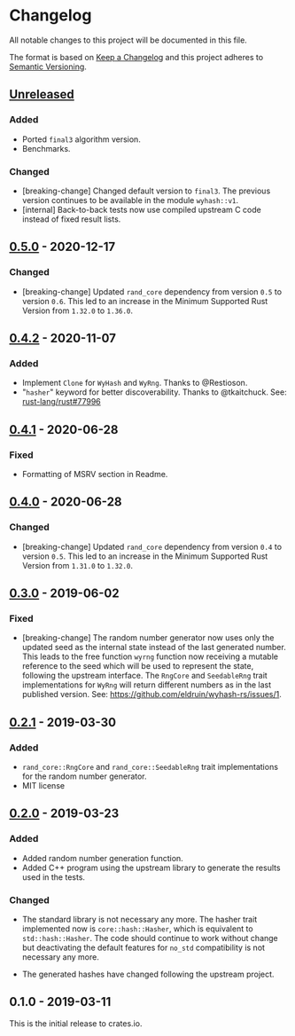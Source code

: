 # Changelog

All notable changes to this project will be documented in this file.

The format is based on [Keep a Changelog](http://keepachangelog.com/en/1.0.0/)
and this project adheres to [Semantic Versioning](http://semver.org/spec/v2.0.0.html).

## [Unreleased]

### Added
- Ported `final3` algorithm version.
- Benchmarks.

### Changed
- [breaking-change] Changed default version to `final3`. The previous version
  continues to be available in the module `wyhash::v1`.
- [internal] Back-to-back tests now use compiled upstream C code instead of fixed result lists.

## [0.5.0] - 2020-12-17

### Changed
- [breaking-change] Updated `rand_core` dependency from version `0.5` to version
  `0.6`. This led to an increase in the Minimum Supported Rust Version from
  `1.32.0` to `1.36.0`.

## [0.4.2] - 2020-11-07
### Added
- Implement `Clone` for `WyHash` and `WyRng`. Thanks to @Restioson.
- "`hasher`" keyword for better discoverability. Thanks to @tkaitchuck.
  See: [rust-lang/rust#77996](https://github.com/rust-lang/rust/pull/77996)

## [0.4.1] - 2020-06-28
### Fixed
- Formatting of MSRV section in Readme.

## [0.4.0] - 2020-06-28
### Changed
- [breaking-change] Updated `rand_core` dependency from version `0.4` to version
  `0.5`. This led to an increase in the Minimum Supported Rust Version from
  `1.31.0` to `1.32.0`.

## [0.3.0] - 2019-06-02
### Fixed
- [breaking-change] The random number generator now uses only the updated seed
  as the internal state instead of the last generated number. This leads to the
  free function `wyrng` function now receiving a mutable reference to the seed
  which will be used to represent the state, following the upstream interface.
  The `RngCore` and `SeedableRng` trait implementations for `WyRng` will return
  different numbers as in the last published version.
  See: https://github.com/eldruin/wyhash-rs/issues/1.

## [0.2.1] - 2019-03-30
### Added
- `rand_core::RngCore` and `rand_core::SeedableRng` trait implementations
  for the random number generator.
- MIT license

## [0.2.0] - 2019-03-23
### Added
- Added random number generation function.
- Added C++ program using the upstream library to generate the results used
  in the tests.

### Changed
- The standard library is not necessary any more. The hasher trait implemented
  now is `core::hash::Hasher`, which is equivalent to `std::hash::Hasher`.
  The code should continue to work without change but deactivating
  the default features for `no_std` compatibility is not necessary any more.

- The generated hashes have changed following the upstream project.

## 0.1.0 - 2019-03-11

This is the initial release to crates.io.

[Unreleased]: https://github.com/eldruin/wyhash-rs/compare/v0.5.0...HEAD
[0.5.0]: https://github.com/eldruin/wyhash-rs/compare/v0.4.2...v0.5.0
[0.4.2]: https://github.com/eldruin/wyhash-rs/compare/v0.4.1...v0.4.2
[0.4.1]: https://github.com/eldruin/wyhash-rs/compare/v0.4.0...v0.4.1
[0.4.0]: https://github.com/eldruin/wyhash-rs/compare/v0.3.0...v0.4.0
[0.3.0]: https://github.com/eldruin/wyhash-rs/compare/v0.2.1...v0.3.0
[0.2.1]: https://github.com/eldruin/wyhash-rs/compare/v0.2.0...v0.2.1
[0.2.0]: https://github.com/eldruin/wyhash-rs/compare/v0.1.0...v0.2.0
